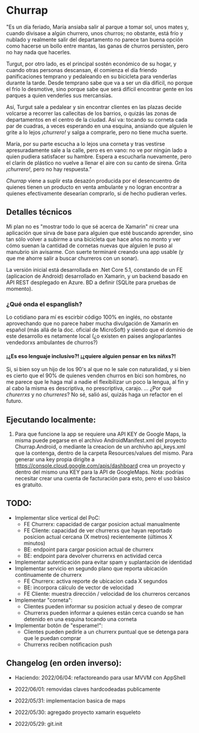 # Churrap

"Es un día feriado, María ansiaba salir al parque a tomar sol, unos mates y, cuando divisase a algún churrero, unos churros; no obstante, está frío y nublado y realmente salir del departamento no parece tan buena opción como hacerse un bollo entre mantas, las ganas de churros persisten, pero no hay nada que hacerles.

Turgut, por otro lado, es el principal sostén económico de su hogar, y cuando otras personas descansan, él comienza el día friendo panificaciones temprano y pedaleando en su bicicleta para venderlas durante la tarde. Desde temprano sabe que va a ser un día difícil, no porque el frío lo desmotive, sino porque sabe que será difícil encontrar gente en los parques a quien venderles sus mercansías.

Así, Turgut sale a pedalear y sin encontrar clientes en las plazas decide volcarse a recorrer las callecitas de los barrios, o quizás las zonas de departamentos en el centro de la ciudad. Así va: tocando su corneta cada par de cuadras, a veces esperando en una esquina, ansiando que alguien le grite a lo lejos _¡churrero!_ y salga a comprarle, pero no tiene mucha suerte.

María, por su parte escucha a lo lejos una corneta y tras vestirse apresuradamente sale a la calle, pero es en vano: no ve por ningún lado a quien pudiera satisfacer su hambre. Espera a escucharla nuevamente, pero el clarín de plástico no vuelve a llenar el aire con su canto de sirena. Grita _¡churrero!_, pero no hay respuesta."

*Churrap* viene a suplir esta desazón producida por el desencuentro de quienes tienen un producto en venta ambulante y no logran encontrar a quienes efectivamente desearían comprarlo, si de hecho pudieran verles.

## Detalles técnicos

Mi plan no es "mostrar todo lo que sé acerca de Xamarin" ni crear una aplicación que sirva de base para alguien que esté buscando aprender, sino tan sólo volver a subirme a una bicicleta que hace años no monto y ver cómo suenan la cantidad de cornetas nuevas que alguien le puso al manubrio sin avisarme. Con suerte terminaré creando una app usable (y que me ahorre salir a buscar churreros con un sonar).

La versión inicial está desarrollada en .Net Core 5.1, constando de un FE (aplicacion de Android) desarrollado en Xamarin, y un backend basado en API REST desplegado en Azure. BD a definir (SQLite para pruebas de momento).

### ¿Qué onda el espanglish?

Lo cotidiano para mí es escirbir código 100% en inglés, no obstante aprovechando que no parece haber mucha divulgación de Xamarin en español (más allá de la doc. oficial de MicroSoft) y siendo que el dominio de este desarrollo es netamente local (¿o existen en paises angloparlantes vendedorxs ambulantes de churros?)

#### ¡¿Es eso lenguaje inclusivo?! ¡¿quiere alguien pensar en lxs niñxs?!

Si, si bien soy un hijo de los 90's al que no le sale con naturalidad, y si bien es cierto que el 90% de quienes venden churros en bici son hombres, no me parece que le haga mal a nadie el flexibilizar un poco la lengua, al fin y al cabo la misma es descriptiva, no prescriptiva, carajo. ... ¿Por qué _churerrxs_ y no _churreres_? No sé, salió así, quizás haga un refactor en el futuro.

## Ejecutando localmente:

1. Para que funcione la app se requiere una API KEY de Google Maps, la misma puede pegarse en el archivo AndroidManifest.xml del proyecto Churrap.Android, o mediante la creacion de un archivho api_keys.xml que la contenga, dentro de la carpeta Resources/values del mismo. Para generar una key propia dirigíte a https://console.cloud.google.com/apis/dashboard crea un proyecto y dentro del mismo una KEY para la API de GoogleMaps. Nota: podrías necesitar crear una cuenta de facturación para esto, pero el uso básico es gratuito.

## TODO:

* Implementar slice vertical del PoC:
    - FE Churrerx: capacidad de cargar posicion actual manualmente
    - FE Cliente: capacidad de ver churrerxs que hayan reportado posicion actual cercana (X metros) recientemente (últimos X minutos)
    - BE: endpoint para cargar posicion actual de churrerx
    - BE: endpoint para devolver churrerxs en actividad cerca
* Implementar autenticación para evitar spam y suplantación de identidad
* Implementar servicio en segundo plano que reporta ubicación continuamente de churrerx
    - FE Churrerx: activa reporte de ubicacion cada X segundos
    - BE: incorpora cálculo de vector de velocidad
    - FE Cliente: muestra dirección / velocidad de los churreros cercanos
* Implementar "corneta":
    - Clientes pueden informar su posicion actual y deseo de comprar
    - Churrerxs pueden informar a quienes están cerca cuando se han detenido en una esquina tocando una corneta
* Implementar botón de "esperame!":
    - Clientes pueden pedirle a un churrerx puntual que se detenga para que le puedan comprar
    - Churrerxs reciben notificacion push

## Changelog (en orden inverso):

* Haciendo: 2022/06/04: refactoreando para usar MVVM con AppShell

* 2022/06/01: removidas claves hardcodeadas publicamente
* 2022/05/31: implementacion basica de maps
* 2022/05/30: agregado proyecto xamarin esqueleto
* 2022/05/29: git.init